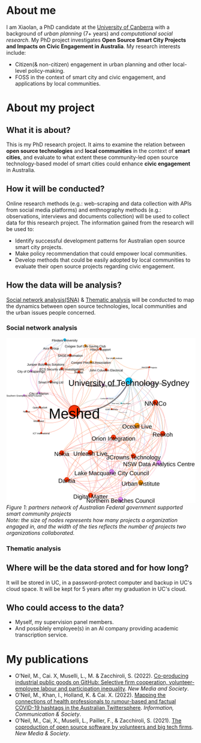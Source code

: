 
# About me

I am Xiaolan, a PhD candidate at the [University of Canberra](https://www.canberra.edu.au/research/faculty-research-centres/nmrc/Team/our-research-students) with a background of _urban planning_ (7+ years) and _computational social research_. My PhD project investigates **Open Source Smart City Projects and Impacts on Civic Engagement in Australia**. 
My research interests include:
- Citizen(& non-citizen) engagement in urban planning and other local-level policy-making.
- FOSS in the context of smart city and civic engagement, and applications by local communities.


# About my project

## What it is about?
  
This is my PhD research project. It aims to examine the relation between **open source technologies** and **local communities** in the context of **smart cities**, and evaluate to what extent these community-led open source technology-based model of smart cities could enhance **civic engagement** in Australia.

## How it will be conducted?
  
Online research methods (e.g.: web-scraping and data collection with APIs from social media platforms) and enthnography methods (e.g.: observations, interviews and documents collection) will be used to collect data for this research project. The information gained from the research will be used to:  
- Identify successful development patterns for Australian open source smart city projects.  
- Make policy recommendation that could empower local communities.  
- Develop methods that could be easily adopted by local communities to evaluate their open source projects regarding civic engagement.  
 
## How the data will be analysis?

[Social network analysis(SNA)](https://en.wikipedia.org/wiki/Social_network_analysis) & [Thematic analysis](https://en.wikipedia.org/wiki/Thematic_analysis) will be conducted to map the dynamics between open source technologies, local communities and the urban issues people concerned.
### Social network analysis

![Network of Federal Governement supported projects](docs/assets/NetworkOrgGiant.svg)  
_Figure 1: partners network of Australian Federal government supported smart community projects_  
_Note: the size of nodes represents how many projects a organization engaged in, and the width of the ties reflects the number of projects two organizations collaborated._   

### Thematic analysis

## Where will be the data stored and for how long?
  
It will be stored in UC, in a password-protect computer and backup in UC's cloud space. It will be kept for 5 years after my graduation in UC's cloud.
  
## Who could access to the data?

- Myself, my supervision panel members.  
- And possiblely employee(s) in an AI company providing academic transcription service.  

# My publications

- O’Neil, M., Cai. X, Muselli, L., M. & Zacchiroli, S. (2022). [Co-producing industrial public goods on GitHub: Selective firm cooperation, volunteer-employee labour and participation inequality](https://upsilon.cc/~zack/research/publications/nms-2022-industrial-public-goods.pdf). *New Media and Society*.    
- O’Neil, M., Khan, I., Holland, K. & Cai. X. (2022). [Mapping the connections of health professionals to rumour-based and factual COVID-19 hashtags in the Australian Twittersphere](https://www.tandfonline.com/doi/full/10.1080/1369118X.2022.2032260). *Information, Communication & Society*.  
- O’Neil, M., Cai, X., Muselli, L., Pailler, F., & Zacchiroli, S. (2021). [The coproduction of open source software by volunteers and big tech firms](https://apo.org.au/node/312607). *New Media & Society*.   
